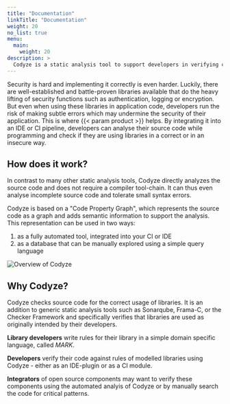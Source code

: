 ```yaml
---
title: "Documentation"
linkTitle: "Documentation"
weight: 20
no_list: true
menu:
  main:
    weight: 20
description: >
  Codyze is a static analysis tool to support developers in verifying compliance to security requirements
---
```


Security is hard and implementing it correctly is even harder. Luckily, there are well-established and battle-proven libraries available that do the heavy lifting of security functions such as authentication, logging or encryption. But even when using these libraries in application code, developers run the risk of making subtle errors which may undermine the security of their application. This is where {{< param product >}} helps. By integrating it into an IDE or CI pipeline, developers can analyse their source code while programming and check if they are using libraries in a correct or in an insecure way.

## How does it work?

In contrast to many other static analysis tools, Codyze directly analyzes the source code and does not require a compiler tool-chain. It can thus even analyse incomplete source code and tolerate small syntax errors.

Codyze is based on a "Code Property Graph", which represents the source code as a graph and adds semantic information to support the analysis. This representation can be used in two ways:

1. as a fully automated tool, integrated into your CI or IDE
2. as a database that can be manually explored using a simple query language  

<img src="/img/overall-view.png" 
    alt="Overview of Codyze"
    class="mt-3 mb-3">


## Why Codyze?

Codyze checks source code for the correct usage of libraries. It is an addition to generic static analysis tools such as Sonarqube, Frama-C, or the Checker Framework and specifically verifies that libraries are used as originally intended by their developers. 

**Library developers** write rules for their library in a simple domain specific language, called *MARK*.

**Developers** verify their code against rules of modelled libraries using Codyze - either as an IDE-plugin or as a CI module.

**Integrators** of open source components may want to verify these components using the automated analyis of Codyze or by manually search the code for critical patterns.



